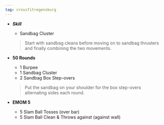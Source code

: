 ```yaml
---
tag: crossfitregensburg
---
```


- **_Skill_**

  - Sandbag Cluster

  > Start with sandbag cleans before moving on to sandbag thrusters and finally combining the two movements.

- **50 Rounds**

  - 1 Burpee
  - 1 Sandbag Cluster
  - 2 Sandbag Box Step-overs

  > Put the sandbag on your shoulder for the box step-overs alternating sides each round.

- **EMOM 5**

  - 5 Slam Ball Tosses (over bar)
  - 5 Slam Ball Clean & Throws against (against wall)
